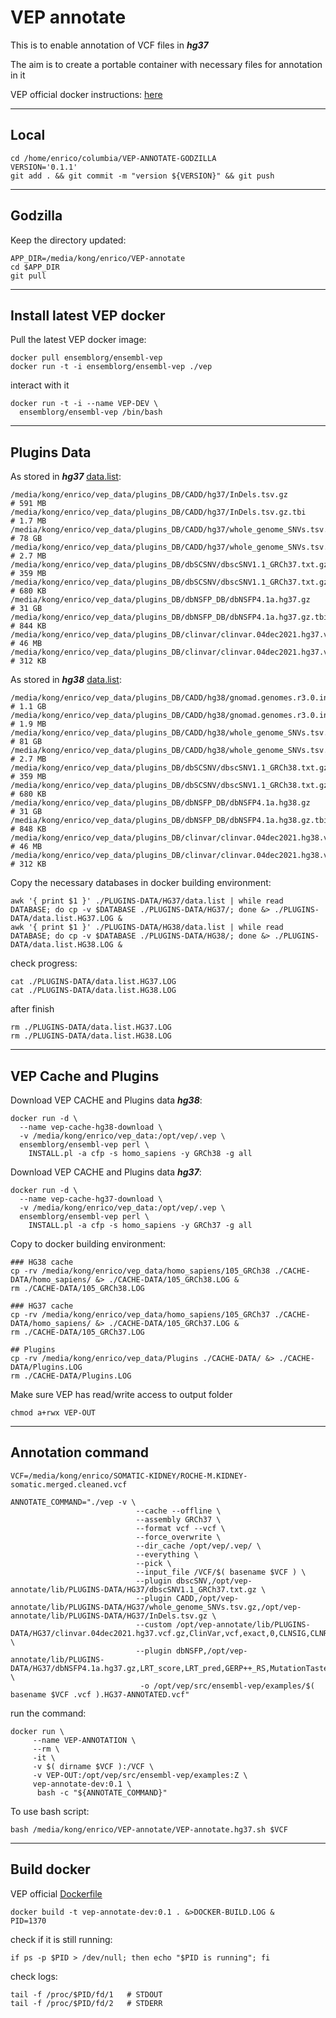 # VEP annotate

This is to enable annotation of VCF files in ***hg37***

The aim is to create a portable container with necessary files for annotation in it

VEP official docker instructions: [here](https://m.ensembl.org/info/docs/tools/vep/script/vep_download.html#docker)


---
## Local
```
cd /home/enrico/columbia/VEP-ANNOTATE-GODZILLA
VERSION='0.1.1'
git add . && git commit -m "version ${VERSION}" && git push
```

---
## Godzilla

Keep the directory updated:
```
APP_DIR=/media/kong/enrico/VEP-annotate
cd $APP_DIR
git pull
```

---
## Install latest VEP docker

Pull the latest VEP docker image:
```
docker pull ensemblorg/ensembl-vep
docker run -t -i ensemblorg/ensembl-vep ./vep
```
interact with it
```
docker run -t -i --name VEP-DEV \
  ensemblorg/ensembl-vep /bin/bash
```

---
## Plugins Data
As stored in ***hg37*** [data.list](PLUGINS-DATA/HG37/data.list):
```
/media/kong/enrico/vep_data/plugins_DB/CADD/hg37/InDels.tsv.gz                    # 591 MB
/media/kong/enrico/vep_data/plugins_DB/CADD/hg37/InDels.tsv.gz.tbi                # 1.7 MB
/media/kong/enrico/vep_data/plugins_DB/CADD/hg37/whole_genome_SNVs.tsv.gz         # 78 GB
/media/kong/enrico/vep_data/plugins_DB/CADD/hg37/whole_genome_SNVs.tsv.gz.tbi     # 2.7 MB
/media/kong/enrico/vep_data/plugins_DB/dbSCSNV/dbscSNV1.1_GRCh37.txt.gz           # 359 MB
/media/kong/enrico/vep_data/plugins_DB/dbSCSNV/dbscSNV1.1_GRCh37.txt.gz.tbi       # 680 KB
/media/kong/enrico/vep_data/plugins_DB/dbNSFP_DB/dbNSFP4.1a.hg37.gz               # 31 GB
/media/kong/enrico/vep_data/plugins_DB/dbNSFP_DB/dbNSFP4.1a.hg37.gz.tbi           # 844 KB
/media/kong/enrico/vep_data/plugins_DB/clinvar/clinvar.04dec2021.hg37.vcf.gz      # 46 MB
/media/kong/enrico/vep_data/plugins_DB/clinvar/clinvar.04dec2021.hg37.vcf.gz.tbi  # 312 KB
```
As stored in ***hg38*** [data.list](PLUGINS-DATA/HG38/data.list):
```
/media/kong/enrico/vep_data/plugins_DB/CADD/hg38/gnomad.genomes.r3.0.indel.tsv.gz               # 1.1 GB
/media/kong/enrico/vep_data/plugins_DB/CADD/hg38/gnomad.genomes.r3.0.indel.tsv.gz.tbi           # 1.9 MB
/media/kong/enrico/vep_data/plugins_DB/CADD/hg38/whole_genome_SNVs.tsv.gz                       # 81 GB
/media/kong/enrico/vep_data/plugins_DB/CADD/hg38/whole_genome_SNVs.tsv.gz.tbi                   # 2.7 MB
/media/kong/enrico/vep_data/plugins_DB/dbSCSNV/dbscSNV1.1_GRCh38.txt.gz                         # 359 MB
/media/kong/enrico/vep_data/plugins_DB/dbSCSNV/dbscSNV1.1_GRCh38.txt.gz.tbi                     # 680 KB
/media/kong/enrico/vep_data/plugins_DB/dbNSFP_DB/dbNSFP4.1a.hg38.gz                             # 31 GB
/media/kong/enrico/vep_data/plugins_DB/dbNSFP_DB/dbNSFP4.1a.hg38.gz.tbi                         # 848 KB
/media/kong/enrico/vep_data/plugins_DB/clinvar/clinvar.04dec2021.hg38.vcf.gz                    # 46 MB
/media/kong/enrico/vep_data/plugins_DB/clinvar/clinvar.04dec2021.hg38.vcf.gz.tbi                # 312 KB
```

Copy the necessary databases in docker building environment:
```
awk '{ print $1 }' ./PLUGINS-DATA/HG37/data.list | while read DATABASE; do cp -v $DATABASE ./PLUGINS-DATA/HG37/; done &> ./PLUGINS-DATA/data.list.HG37.LOG &
awk '{ print $1 }' ./PLUGINS-DATA/HG38/data.list | while read DATABASE; do cp -v $DATABASE ./PLUGINS-DATA/HG38/; done &> ./PLUGINS-DATA/data.list.HG38.LOG &
```
check progress:
```
cat ./PLUGINS-DATA/data.list.HG37.LOG
cat ./PLUGINS-DATA/data.list.HG38.LOG
```
after finish
```
rm ./PLUGINS-DATA/data.list.HG37.LOG
rm ./PLUGINS-DATA/data.list.HG38.LOG
```

---
## VEP Cache and Plugins

Download VEP CACHE and Plugins data ***hg38***:
```
docker run -d \
  --name vep-cache-hg38-download \
  -v /media/kong/enrico/vep_data:/opt/vep/.vep \
  ensemblorg/ensembl-vep perl \
    INSTALL.pl -a cfp -s homo_sapiens -y GRCh38 -g all
```
Download VEP CACHE and Plugins data ***hg37***:
```
docker run -d \
  --name vep-cache-hg37-download \
  -v /media/kong/enrico/vep_data:/opt/vep/.vep \
  ensemblorg/ensembl-vep perl \
    INSTALL.pl -a cfp -s homo_sapiens -y GRCh37 -g all
```
Copy to docker building environment:
```
### HG38 cache
cp -rv /media/kong/enrico/vep_data/homo_sapiens/105_GRCh38 ./CACHE-DATA/homo_sapiens/ &> ./CACHE-DATA/105_GRCh38.LOG &
rm ./CACHE-DATA/105_GRCh38.LOG

### HG37 cache
cp -rv /media/kong/enrico/vep_data/homo_sapiens/105_GRCh37 ./CACHE-DATA/homo_sapiens/ &> ./CACHE-DATA/105_GRCh37.LOG &
rm ./CACHE-DATA/105_GRCh37.LOG

## Plugins
cp -rv /media/kong/enrico/vep_data/Plugins ./CACHE-DATA/ &> ./CACHE-DATA/Plugins.LOG
rm ./CACHE-DATA/Plugins.LOG
```

Make sure VEP has read/write access to output folder
```
chmod a+rwx VEP-OUT
```

---
## Annotation command
```
VCF=/media/kong/enrico/SOMATIC-KIDNEY/ROCHE-M.KIDNEY-somatic.merged.cleaned.vcf

ANNOTATE_COMMAND="./vep -v \
                            --cache --offline \
                            --assembly GRCh37 \
                            --format vcf --vcf \
                            --force_overwrite \
                            --dir_cache /opt/vep/.vep/ \
                            --everything \
                            --pick \
                            --input_file /VCF/$( basename $VCF ) \
                            --plugin dbscSNV,/opt/vep-annotate/lib/PLUGINS-DATA/HG37/dbscSNV1.1_GRCh37.txt.gz \
                            --plugin CADD,/opt/vep-annotate/lib/PLUGINS-DATA/HG37/whole_genome_SNVs.tsv.gz,/opt/vep-annotate/lib/PLUGINS-DATA/HG37/InDels.tsv.gz \
                            --custom /opt/vep-annotate/lib/PLUGINS-DATA/HG37/clinvar.04dec2021.hg37.vcf.gz,ClinVar,vcf,exact,0,CLNSIG,CLNREVSTAT,CLNDN,CLNDISDB \
                            --plugin dbNSFP,/opt/vep-annotate/lib/PLUGINS-DATA/HG37/dbNSFP4.1a.hg37.gz,LRT_score,LRT_pred,GERP++_RS,MutationTaster_pred,MutationTaster_score,MutationAssessor_pred,MutationAssessor_score,FATHMM_score,FATHMM_pred,1000Gp3_AC,1000Gp3_AF,1000Gp3_AFR_AC,1000Gp3_AFR_AF,1000Gp3_EUR_AC,1000Gp3_EUR_AF,1000Gp3_AMR_AC,1000Gp3_AMR_AF,1000Gp3_EAS_AC,1000Gp3_EAS_AF,1000Gp3_SAS_AC,1000Gp3_SAS_AF,UK10K_AF,ESP6500_AA_AF,ESP6500_EA_AF,gnomAD_exomes_POPMAX_AF,gnomAD_exomes_POPMAX_nhomalt,gnomAD_genomes_POPMAX_AF,gnomAD_genomes_POPMAX_nhomalt,GTEx_V8_gene,GTEx_V8_tissue,Geuvadis_eQTL_target_gene,Polyphen2_HDIV_score,Polyphen2_HDIV_pred,Polyphen2_HVAR_score,Polyphen2_HVAR_pred,ExAC_AC,ExAC_AF,ExAC_Adj_AF,ExAC_AFR_AC,ExAC_AFR_AF,ExAC_AMR_AC,ExAC_AMR_AF,ExAC_EAS_AC,ExAC_EAS_AF,ExAC_FIN_AC,ExAC_FIN_AF,ExAC_NFE_AC,ExAC_NFE_AF,ExAC_SAS_AC,ExAC_SAS_AF,REVEL_score,REVEL_rankscore,clinvar_id,clinvar_clnsig,clinvar_trait,clinvar_review,clinvar_hgvs,clinvar_var_source,clinvar_MedGen_id,clinvar_OMIM_id,clinvar_Orphanet_id,CADD_phred,ExAC_Adj_AC,gnomAD_exomes_AN,gnomAD_exomes_AC,gnomAD_genomes_AN,gnomAD_genomes_AC,gnomAD_exomes_controls_AC,gnomAD_exomes_controls_AN,gnomAD_exomes_AFR_AF,gnomAD_exomes_AMR_AF,gnomAD_exomes_ASJ_AF,gnomAD_exomes_EAS_AF,gnomAD_exomes_FIN_AF,gnomAD_exomes_NFE_AF,gnomAD_exomes_SAS_AF,gnomAD_exomes_controls_AF,gnomAD_genomes_AFR_AF,gnomAD_genomes_AMR_AF,gnomAD_genomes_ASJ_AF,gnomAD_genomes_EAS_AF,gnomAD_genomes_FIN_AF,gnomAD_genomes_NFE_AF,genename \
                             -o /opt/vep/src/ensembl-vep/examples/$( basename $VCF .vcf ).HG37-ANNOTATED.vcf"
```
run the command:
```
docker run \
     --name VEP-ANNOTATION \
     --rm \
     -it \
     -v $( dirname $VCF ):/VCF \
     -v VEP-OUT:/opt/vep/src/ensembl-vep/examples:Z \
     vep-annotate-dev:0.1 \
      bash -c "${ANNOTATE_COMMAND}"
```

To use bash script:
```
bash /media/kong/enrico/VEP-annotate/VEP-annotate.hg37.sh $VCF
```

---
## Build docker

VEP official [Dockerfile](https://github.com/Ensembl/ensembl-vep/blob/release/105/docker/Dockerfile)
```
docker build -t vep-annotate-dev:0.1 . &>DOCKER-BUILD.LOG &
PID=1370
```
check if it is still running:
```
if ps -p $PID > /dev/null; then echo "$PID is running"; fi
```
check logs:
```
tail -f /proc/$PID/fd/1   # STDOUT
tail -f /proc/$PID/fd/2   # STDERR
```
